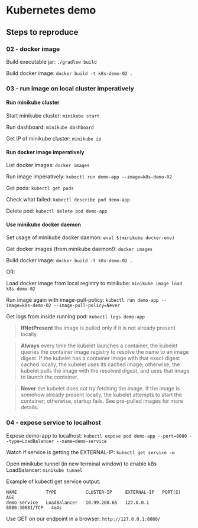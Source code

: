 # Kubernetes demo

## Steps to reproduce

### 02 - docker image

Build executable jar: `./gradlew build`

Build docker image: `docker build -t k8s-demo-02 .` 


### 03 - run image on local cluster imperatively

#### Run minikube cluster

Start minikube cluster: `minikube start`

Run dashboard: `minikube dashboard`

Get IP of minikube cluster: `minikube ip`

#### Run docker image imperatively

List docker images: `docker images`

Run image imperatively: `kubectl run demo-app --image=k8s-demo-02`

Get pods: `kubectl get pods`

Check what failed: `kubectl describe pod demo-app`

Delete pod: `kubectl delete pod demo-app`

#### Use minikube docker daemon

Set usage of minikube docker daemon: `eval $(minikube docker-env)`

Get docker images (from minikube daemon!): `docker images`

Build docker image: `docker build -t k8s-demo-02 .` 

OR:

Load docker image from local registry to minikube: `minikube image load k8s-demo-02`

Run image again with image-pull-policy: `kubectl run demo-app --image=k8s-demo-02 --image-pull-policy=Never`

Get logs from inside running pod: `kubectl logs demo-app`

>**IfNotPresent**
the image is pulled only if it is not already present locally.

>**Always**
every time the kubelet launches a container, the kubelet queries the container image registry to resolve the name to an image digest. If the kubelet has a container image with that exact digest cached locally, the kubelet uses its cached image; otherwise, the kubelet pulls the image with the resolved digest, and uses that image to launch the container.

>**Never**
the kubelet does not try fetching the image. If the image is somehow already present locally, the kubelet attempts to start the container; otherwise, startup fails. See pre-pulled images for more details.

### 04 - expose service to localhost

Expose demo-app to localhost: `kubectl expose pod demo-app --port=8080 --type=LoadBalancer --name=demo-service`

Watch if service is getting the EXTERNAL-IP: `kubectl get service -w`

Open minikube tunnel (in new terminal window) to enable k8s LoadBalancer: `minikube tunnel`

Example of kubectl get service output:

```shell
NAME           TYPE           CLUSTER-IP     EXTERNAL-IP   PORT(S)          AGE
demo-service   LoadBalancer   10.99.200.65   127.0.0.1     8080:30081/TCP   4m4s
```

Use GET on our endpoint in a browser: `http://127.0.0.1:8080/`